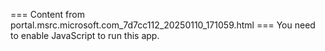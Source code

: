 === Content from portal.msrc.microsoft.com_7d7cc112_20250110_171059.html ===
You need to enable JavaScript to run this app.
